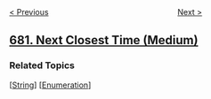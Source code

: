 <!--|This file generated by command(leetcode description); DO NOT EDIT.    |-->
<!--+----------------------------------------------------------------------+-->
<!--|@author    openset <openset.wang@gmail.com>                           |-->
<!--|@link      https://github.com/openset                                 |-->
<!--|@home      https://github.com/openset/leetcode                        |-->
<!--+----------------------------------------------------------------------+-->

[< Previous](../valid-palindrome-ii "Valid Palindrome II")
　　　　　　　　　　　　　　　　
[Next >](../baseball-game "Baseball Game")

## [681. Next Closest Time (Medium)](https://leetcode.com/problems/next-closest-time "最近时刻")



### Related Topics
  [[String](../../tag/string/README.md)]
  [[Enumeration](../../tag/enumeration/README.md)]
